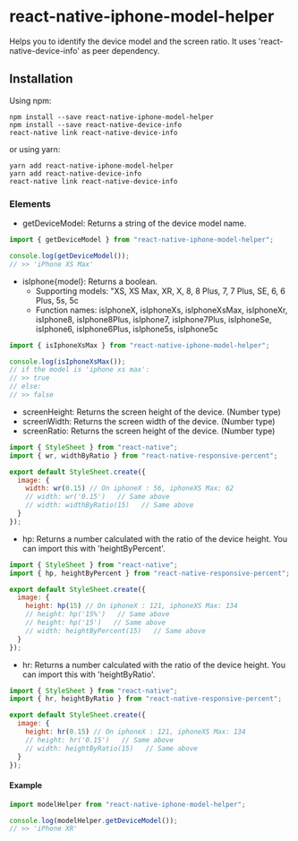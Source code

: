 # react-native-iphone-model-helper

Helps you to identify the device model and the screen ratio.
It uses 'react-native-device-info' as peer dependency.

## Installation

Using npm:

```shell
npm install --save react-native-iphone-model-helper
npm install --save react-native-device-info
react-native link react-native-device-info
```

or using yarn:

```shell
yarn add react-native-iphone-model-helper
yarn add react-native-device-info
react-native link react-native-device-info
```

### Elements

- getDeviceModel: Returns a string of the device model name.

```js
import { getDeviceModel } from "react-native-iphone-model-helper";

console.log(getDeviceModel());
// >> 'iPhone XS Max'
```

- isIphone{model}: Returns a boolean.
  - Supporting models: "XS, XS Max, XR, X, 8, 8 Plus, 7, 7 Plus, SE, 6, 6 Plus, 5s, 5c
  - Function names:
    isIphoneX,
    isIphoneXs,
    isIphoneXsMax,
    isIphoneXr,
    isIphone8,
    isIphone8Plus,
    isIphone7,
    isIphone7Plus,
    isIphoneSe,
    isIphone6,
    isIphone6Plus,
    isIphone5s,
    isIphone5c

```js
import { isIphoneXsMax } from "react-native-iphone-model-helper";

console.log(isIphoneXsMax());
// if the model is 'iphone xs max':
// >> true
// else:
// >> false
```

- screenHeight: Returns the screen height of the device. (Number type)
- screenWidth: Returns the screen width of the device. (Number type)
- screenRatio: Returns the screen height of the device. (Number type)

```js
import { StyleSheet } from "react-native";
import { wr, widthByRatio } from "react-native-responsive-percent";

export default StyleSheet.create({
  image: {
    width: wr(0.15) // On iphoneX : 56, iphoneXS Max: 62
    // width: wr('0.15')   // Same above
    // width: widthByRatio(15)   // Same above
  }
});
```

- hp: Returns a number calculated with the ratio of the device height. You can import this with 'heightByPercent'.

```js
import { StyleSheet } from "react-native";
import { hp, heightByPercent } from "react-native-responsive-percent";

export default StyleSheet.create({
  image: {
    height: hp(15) // On iphoneX : 121, iphoneXS Max: 134
    // height: hp('15%')   // Same above
    // height: hp('15')   // Same above
    // width: heightByPercent(15)   // Same above
  }
});
```

- hr: Returns a number calculated with the ratio of the device height. You can import this with 'heightByRatio'.

```js
import { StyleSheet } from "react-native";
import { hr, heightByRatio } from "react-native-responsive-percent";

export default StyleSheet.create({
  image: {
    height: hr(0.15) // On iphoneX : 121, iphoneXS Max: 134
    // height: hr('0.15')   // Same above
    // width: heightByRatio(15)   // Same above
  }
});
```

#### Example

```js
import modelHelper from "react-native-iphone-model-helper";

console.log(modelHelper.getDeviceModel());
// >> 'iPhone XR'
```
